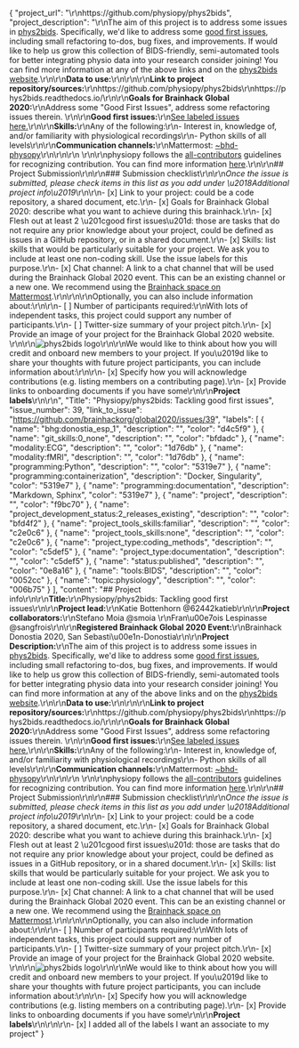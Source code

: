 {
  "project_url": "\r\nhttps://github.com/physiopy/phys2bids",
  "project_description": "\r\nThe aim of this project is to address some issues in [phys2bids](https://github.com/physiopy/phys2bids/). Specifically, we'd like to address some [good first issues](https://github.com/physiopy/phys2bids/labels/Good%20first%20issue), including small refactoring to-dos, bug fixes, and improvements. If would like to help us grow this collection of BIDS-friendly, semi-automated tools for better integrating physio data into your research consider joining! You can find more information at any of the above links and on the [phys2bids website](https://phys2bids.readthedocs.io/).\r\n\r\n**Data to use:**\r\n<!-- If your project uses data, add a short description of the data and a link to its source. -->\r\n\r\n**Link to project repository/sources:**\r\nhttps://github.com/physiopy/phys2bids\r\nhttps://phys2bids.readthedocs.io/\r\n\r\n**Goals for Brainhack Global 2020:**\r\nAddress some \"Good First Issues\", address some refactoring issues therein. \r\n\r\n**Good first issues:**\r\n[See labeled issues here.](https://github.com/physiopy/phys2bids/issues?q=is%3Aissue+is%3Aopen+label%3A%22Good+first+issue%22)\r\n\r\n**Skills:**\r\nAny of the following:\r\n- Interest in, knowledge of, and/or familiarity with physiological recordings\r\n- Python skills of all levels\r\n\r\n**Communication channels:**\r\nMattermost: [~bhd-physopy](https://us02web.zoom.us/j/83492568671https://mattermost.brainhack.org/brainhack/channels/physiopy)\r\n\r\n\r\n<!-- [ ] Video channel: https://meet.jit.si/phys2bid s --> \r\n\r\nphysiopy follows the [all-contributors](https://allcontributors.org/docs/en/specification) guidelines for recognizing contribution. You can find more information [here](https://phys2bids.readthedocs.io/en/latest/contributorfile.html).\r\n\r\n## Project Submission\r\n\r\n### Submission checklist\r\n\r\n*Once the issue is submitted, please check items in this list as you add under \u2018Additional project info\u2019*\r\n\r\n- [x] Link to your project: could be a code repository, a shared document, etc.\r\n- [x] Goals for Brainhack Global 2020: describe what you want to achieve during this brainhack.\r\n- [x] Flesh out at least 2 \u201cgood first issues\u201d: those are tasks that do not require any prior knowledge about your project, could be defined as issues in a GitHub repository, or in a shared document.\r\n- [x] Skills: list skills that would be particularly suitable for your project. We ask you to include at least one non-coding skill. Use the issue labels for this purpose.\r\n- [x] Chat channel: A link to a chat channel that will be used during the Brainhack Global 2020 event. This can be an existing channel or a new one. We recommend using the [Brainhack space on Mattermost](https://mattermost.brainhack.org/).\r\n<!-- [ ] Video channel: A link to a video channel that will be used during the Brainhack Global 2020 Brainhack. This can be an existing channel or a new one. For instance a [Jitsi meet room](https://meet.jit.si/). **Please, do not make the video channel public in here**: post a message in your chat channel and pin it so that it remains private, you do not get undesired content, and contributors can still have access to it..-->\r\n\r\nOptionally, you can also include information about:\r\n\r\n- [ ] Number of participants required:\r\nWith lots of independent tasks, this project could support any number of participants.\r\n- [ ] Twitter-size summary of your project pitch.\r\n- [x] Provide an image of your project for the Brainhack Global 2020 website. \r\n<!-- You can put an image anywhere in this issue and it will be used to build your project page on the website. -->\r\n![phys2bids logo](https://raw.githubusercontent.com/physiopy/phys2bids/master/docs/_static/physiopy_logo_1280x640.png)\r\n\r\nWe would like to think about how you will credit and onboard new members to your project. If you\u2019d like to share your thoughts with future project participants, you can include information about:\r\n\r\n- [x] Specify how you will acknowledge contributions (e.g. listing members on a contributing page).\r\n- [x] Provide links to onboarding documents if you have some\r\n\r\n**Project labels**\r\n<!-- Please prepend a hashtag (#) to all of the labels that fit your project, then tick the box below to state you did so (either by adding an 'x' between square brackets or by ticking it after submission). Please make sure that you stick by the labels listed for each topic below, rather than adding any new one, for further actions to work properly on the issue labels.\r\n\r\n- Type of project:\r\n#coding_methods, data_management, #documentation, method_development,\r\npipeline_development, tutorial_recording, visualization\r\n\r\n- Project development status:\r\n0_concept_no_content, 1_basic structure, #2_releases_existing\r\n\r\n- Topic of the projet:\r\nBayesian_approaches, causality, connectome, data_visualisation, deep_learning,\r\ndiffusion, diversity_inclusivity_equality, EEG_EventRelatedResponseModelling,\r\nEEG_source_modelling, Granger_causality, hypothesis_testing, ICA, information_theory,\r\nmachine_learning, MR_methodologies, neural_decoding, neural_encoding, neural_networks,\r\nPCA, #physiology, reinforcement_learning, reproducible_scientific_methods, single_neuron_models,\r\nstatistical_modelling, systems_neuroscience, tractography\r\n\r\n- Tools used in the project:\r\nAFNI, ANTs, #BIDS, Brainstorm, CPAC, Datalad, DIPY, FieldTrip, fMRIPrep, Freesurfer,\r\nFSL, Jupyter, MNE, MRtrix, Nipype, NWB, SPM\r\n\r\n- Tools skill level required to enter the project (more than one possible):\r\ncomfortable, expert, #familiar, #no_skills_required\r\n\r\n- Programming language used in the project:\r\nno_programming_involved, C++, #containerization, documentation, Java, Julia, Matlab,\r\n#Python, R, shell_scripting, Unix_command_line, Web, workflows\r\n\r\n- Modalities involved in the project (if any):\r\nbehavioral, DWI, #ECG, ECOG, EEG, eye_tracking, #fMRI, fNIRS, MEG, MRI, PET, TDCS, TMS\r\n\r\n- Git skills reuired to enter the project (more than one possible):\r\n#0_no_git_skills, 1_commit_push, 2_branches_PRs, 3_continuous_integration\r\n-->\r\n",
  "Title": "Physiopy/phys2bids: Tackling good first issues",
  "issue_number": 39,
  "link_to_issue": "https://github.com/brainhackorg/global2020/issues/39",
  "labels": [
    {
      "name": "bhg:donostia_esp_1",
      "description": "",
      "color": "d4c5f9"
    },
    {
      "name": "git_skills:0_none",
      "description": "",
      "color": "bfdadc"
    },
    {
      "name": "modality:ECG",
      "description": "",
      "color": "1d76db"
    },
    {
      "name": "modality:fMRI",
      "description": "",
      "color": "1d76db"
    },
    {
      "name": "programming:Python",
      "description": "",
      "color": "5319e7"
    },
    {
      "name": "programming:containerization",
      "description": "Docker, Singularity",
      "color": "5319e7"
    },
    {
      "name": "programming:documentation",
      "description": "Markdown, Sphinx",
      "color": "5319e7"
    },
    {
      "name": "project",
      "description": "",
      "color": "f9bc70"
    },
    {
      "name": "project_development_status:2_releases_existing",
      "description": "",
      "color": "bfd4f2"
    },
    {
      "name": "project_tools_skills:familiar",
      "description": "",
      "color": "c2e0c6"
    },
    {
      "name": "project_tools_skills:none",
      "description": "",
      "color": "c2e0c6"
    },
    {
      "name": "project_type:coding_methods",
      "description": "",
      "color": "c5def5"
    },
    {
      "name": "project_type:documentation",
      "description": "",
      "color": "c5def5"
    },
    {
      "name": "status:published",
      "description": "",
      "color": "0e8a16"
    },
    {
      "name": "tools:BIDS",
      "description": "",
      "color": "0052cc"
    },
    {
      "name": "topic:physiology",
      "description": "",
      "color": "006b75"
    }
  ],
  "content": "## Project info\r\n\r\n**Title:**\r\nPhysiopy/phys2bids: Tackling good first issues\r\n\r\n**Project lead:**\r\nKatie Bottenhorn @62442katieb\r\n\r\n**Project collaborators:**\r\nStefano Moia @smoia \r\nFran\u00e7ois Lespinasse @sangfrois\r\n\r\n**Registered Brainhack Global 2020 Event:**\r\nBrainhack Donostia 2020, San Sebasti\u00e1n-Donostia\r\n\r\n**Project Description:**\r\nThe aim of this project is to address some issues in [phys2bids](https://github.com/physiopy/phys2bids/). Specifically, we'd like to address some [good first issues](https://github.com/physiopy/phys2bids/labels/Good%20first%20issue), including small refactoring to-dos, bug fixes, and improvements. If would like to help us grow this collection of BIDS-friendly, semi-automated tools for better integrating physio data into your research consider joining! You can find more information at any of the above links and on the [phys2bids website](https://phys2bids.readthedocs.io/).\r\n\r\n**Data to use:**\r\n<!-- If your project uses data, add a short description of the data and a link to its source. -->\r\n\r\n**Link to project repository/sources:**\r\nhttps://github.com/physiopy/phys2bids\r\nhttps://phys2bids.readthedocs.io/\r\n\r\n**Goals for Brainhack Global 2020:**\r\nAddress some \"Good First Issues\", address some refactoring issues therein. \r\n\r\n**Good first issues:**\r\n[See labeled issues here.](https://github.com/physiopy/phys2bids/issues?q=is%3Aissue+is%3Aopen+label%3A%22Good+first+issue%22)\r\n\r\n**Skills:**\r\nAny of the following:\r\n- Interest in, knowledge of, and/or familiarity with physiological recordings\r\n- Python skills of all levels\r\n\r\n**Communication channels:**\r\nMattermost: [~bhd-physopy](https://us02web.zoom.us/j/83492568671https://mattermost.brainhack.org/brainhack/channels/physiopy)\r\n\r\n\r\n<!-- [ ] Video channel: https://meet.jit.si/phys2bid s --> \r\n\r\nphysiopy follows the [all-contributors](https://allcontributors.org/docs/en/specification) guidelines for recognizing contribution. You can find more information [here](https://phys2bids.readthedocs.io/en/latest/contributorfile.html).\r\n\r\n## Project Submission\r\n\r\n### Submission checklist\r\n\r\n*Once the issue is submitted, please check items in this list as you add under \u2018Additional project info\u2019*\r\n\r\n- [x] Link to your project: could be a code repository, a shared document, etc.\r\n- [x] Goals for Brainhack Global 2020: describe what you want to achieve during this brainhack.\r\n- [x] Flesh out at least 2 \u201cgood first issues\u201d: those are tasks that do not require any prior knowledge about your project, could be defined as issues in a GitHub repository, or in a shared document.\r\n- [x] Skills: list skills that would be particularly suitable for your project. We ask you to include at least one non-coding skill. Use the issue labels for this purpose.\r\n- [x] Chat channel: A link to a chat channel that will be used during the Brainhack Global 2020 event. This can be an existing channel or a new one. We recommend using the [Brainhack space on Mattermost](https://mattermost.brainhack.org/).\r\n<!-- [ ] Video channel: A link to a video channel that will be used during the Brainhack Global 2020 Brainhack. This can be an existing channel or a new one. For instance a [Jitsi meet room](https://meet.jit.si/). **Please, do not make the video channel public in here**: post a message in your chat channel and pin it so that it remains private, you do not get undesired content, and contributors can still have access to it..-->\r\n\r\nOptionally, you can also include information about:\r\n\r\n- [ ] Number of participants required:\r\nWith lots of independent tasks, this project could support any number of participants.\r\n- [ ] Twitter-size summary of your project pitch.\r\n- [x] Provide an image of your project for the Brainhack Global 2020 website. \r\n<!-- You can put an image anywhere in this issue and it will be used to build your project page on the website. -->\r\n![phys2bids logo](https://raw.githubusercontent.com/physiopy/phys2bids/master/docs/_static/physiopy_logo_1280x640.png)\r\n\r\nWe would like to think about how you will credit and onboard new members to your project. If you\u2019d like to share your thoughts with future project participants, you can include information about:\r\n\r\n- [x] Specify how you will acknowledge contributions (e.g. listing members on a contributing page).\r\n- [x] Provide links to onboarding documents if you have some\r\n\r\n**Project labels**\r\n<!-- Please prepend a hashtag (#) to all of the labels that fit your project, then tick the box below to state you did so (either by adding an 'x' between square brackets or by ticking it after submission). Please make sure that you stick by the labels listed for each topic below, rather than adding any new one, for further actions to work properly on the issue labels.\r\n\r\n- Type of project:\r\n#coding_methods, data_management, #documentation, method_development,\r\npipeline_development, tutorial_recording, visualization\r\n\r\n- Project development status:\r\n0_concept_no_content, 1_basic structure, #2_releases_existing\r\n\r\n- Topic of the projet:\r\nBayesian_approaches, causality, connectome, data_visualisation, deep_learning,\r\ndiffusion, diversity_inclusivity_equality, EEG_EventRelatedResponseModelling,\r\nEEG_source_modelling, Granger_causality, hypothesis_testing, ICA, information_theory,\r\nmachine_learning, MR_methodologies, neural_decoding, neural_encoding, neural_networks,\r\nPCA, #physiology, reinforcement_learning, reproducible_scientific_methods, single_neuron_models,\r\nstatistical_modelling, systems_neuroscience, tractography\r\n\r\n- Tools used in the project:\r\nAFNI, ANTs, #BIDS, Brainstorm, CPAC, Datalad, DIPY, FieldTrip, fMRIPrep, Freesurfer,\r\nFSL, Jupyter, MNE, MRtrix, Nipype, NWB, SPM\r\n\r\n- Tools skill level required to enter the project (more than one possible):\r\ncomfortable, expert, #familiar, #no_skills_required\r\n\r\n- Programming language used in the project:\r\nno_programming_involved, C++, #containerization, documentation, Java, Julia, Matlab,\r\n#Python, R, shell_scripting, Unix_command_line, Web, workflows\r\n\r\n- Modalities involved in the project (if any):\r\nbehavioral, DWI, #ECG, ECOG, EEG, eye_tracking, #fMRI, fNIRS, MEG, MRI, PET, TDCS, TMS\r\n\r\n- Git skills reuired to enter the project (more than one possible):\r\n#0_no_git_skills, 1_commit_push, 2_branches_PRs, 3_continuous_integration\r\n-->\r\n\r\n- [x] I added all of the labels I want an associate to my project"
}